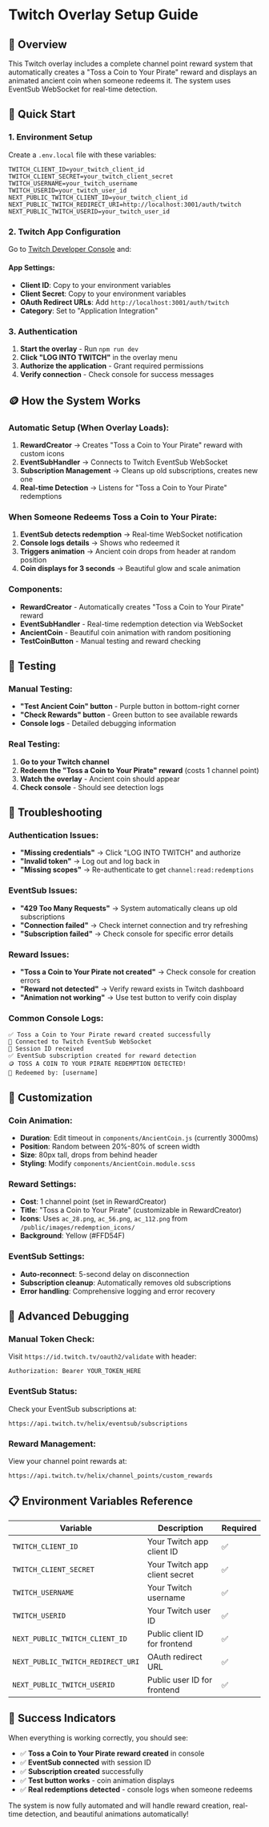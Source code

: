 # Twitch Overlay Setup Guide

## 🎯 **Overview**

This Twitch overlay includes a complete channel point reward system that automatically creates a "Toss a Coin to Your Pirate" reward and displays an animated ancient coin when someone redeems it. The system uses EventSub WebSocket for real-time detection.

## 🚀 **Quick Start**

### **1. Environment Setup**

Create a `.env.local` file with these variables:
```env
TWITCH_CLIENT_ID=your_twitch_client_id
TWITCH_CLIENT_SECRET=your_twitch_client_secret
TWITCH_USERNAME=your_twitch_username
TWITCH_USERID=your_twitch_user_id
NEXT_PUBLIC_TWITCH_CLIENT_ID=your_twitch_client_id
NEXT_PUBLIC_TWITCH_REDIRECT_URI=http://localhost:3001/auth/twitch
NEXT_PUBLIC_TWITCH_USERID=your_twitch_user_id
```

### **2. Twitch App Configuration**

Go to [Twitch Developer Console](https://dev.twitch.tv/console) and:

#### **App Settings:**
- **Client ID**: Copy to your environment variables
- **Client Secret**: Copy to your environment variables  
- **OAuth Redirect URLs**: Add `http://localhost:3001/auth/twitch`
- **Category**: Set to "Application Integration"

### **3. Authentication**
1. **Start the overlay** - Run `npm run dev`
2. **Click "LOG INTO TWITCH"** in the overlay menu
3. **Authorize the application** - Grant required permissions
4. **Verify connection** - Check console for success messages

## 🪙 **How the System Works**

### **Automatic Setup (When Overlay Loads):**
1. **RewardCreator** → Creates "Toss a Coin to Your Pirate" reward with custom icons
2. **EventSubHandler** → Connects to Twitch EventSub WebSocket
3. **Subscription Management** → Cleans up old subscriptions, creates new one
4. **Real-time Detection** → Listens for "Toss a Coin to Your Pirate" redemptions

### **When Someone Redeems Toss a Coin to Your Pirate:**
1. **EventSub detects redemption** → Real-time WebSocket notification
2. **Console logs details** → Shows who redeemed it
3. **Triggers animation** → Ancient coin drops from header at random position
4. **Coin displays for 3 seconds** → Beautiful glow and scale animation

### **Components:**
- **RewardCreator** - Automatically creates "Toss a Coin to Your Pirate" reward
- **EventSubHandler** - Real-time redemption detection via WebSocket
- **AncientCoin** - Beautiful coin animation with random positioning
- **TestCoinButton** - Manual testing and reward checking

## 🧪 **Testing**

### **Manual Testing:**
- **"Test Ancient Coin" button** - Purple button in bottom-right corner
- **"Check Rewards" button** - Green button to see available rewards
- **Console logs** - Detailed debugging information

### **Real Testing:**
1. **Go to your Twitch channel**
2. **Redeem the "Toss a Coin to Your Pirate" reward** (costs 1 channel point)
3. **Watch the overlay** - Ancient coin should appear
4. **Check console** - Should see detection logs

## 🔧 **Troubleshooting**

### **Authentication Issues:**
- **"Missing credentials"** → Click "LOG INTO TWITCH" and authorize
- **"Invalid token"** → Log out and log back in
- **"Missing scopes"** → Re-authenticate to get `channel:read:redemptions`

### **EventSub Issues:**
- **"429 Too Many Requests"** → System automatically cleans up old subscriptions
- **"Connection failed"** → Check internet connection and try refreshing
- **"Subscription failed"** → Check console for specific error details

### **Reward Issues:**
- **"Toss a Coin to Your Pirate not created"** → Check console for creation errors
- **"Reward not detected"** → Verify reward exists in Twitch dashboard
- **"Animation not working"** → Use test button to verify coin display

### **Common Console Logs:**
```
✅ Toss a Coin to Your Pirate reward created successfully
🔌 Connected to Twitch EventSub WebSocket
🎫 Session ID received
✅ EventSub subscription created for reward detection
🪙 TOSS A COIN TO YOUR PIRATE REDEMPTION DETECTED!
👤 Redeemed by: [username]
```

## 🎨 **Customization**

### **Coin Animation:**
- **Duration**: Edit timeout in `components/AncientCoin.js` (currently 3000ms)
- **Position**: Random between 20%-80% of screen width
- **Size**: 80px tall, drops from behind header
- **Styling**: Modify `components/AncientCoin.module.scss`

### **Reward Settings:**
- **Cost**: 1 channel point (set in RewardCreator)
- **Title**: "Toss a Coin to Your Pirate" (customizable in RewardCreator)
- **Icons**: Uses `ac_28.png`, `ac_56.png`, `ac_112.png` from `/public/images/redemption_icons/`
- **Background**: Yellow (#FFD54F)

### **EventSub Settings:**
- **Auto-reconnect**: 5-second delay on disconnection
- **Subscription cleanup**: Automatically removes old subscriptions
- **Error handling**: Comprehensive logging and error recovery

## 🚨 **Advanced Debugging**

### **Manual Token Check:**
Visit `https://id.twitch.tv/oauth2/validate` with header:
```
Authorization: Bearer YOUR_TOKEN_HERE
```

### **EventSub Status:**
Check your EventSub subscriptions at:
```
https://api.twitch.tv/helix/eventsub/subscriptions
```

### **Reward Management:**
View your channel point rewards at:
```
https://api.twitch.tv/helix/channel_points/custom_rewards
```

## 📋 **Environment Variables Reference**

| Variable | Description | Required |
|----------|-------------|----------|
| `TWITCH_CLIENT_ID` | Your Twitch app client ID | ✅ |
| `TWITCH_CLIENT_SECRET` | Your Twitch app client secret | ✅ |
| `TWITCH_USERNAME` | Your Twitch username | ✅ |
| `TWITCH_USERID` | Your Twitch user ID | ✅ |
| `NEXT_PUBLIC_TWITCH_CLIENT_ID` | Public client ID for frontend | ✅ |
| `NEXT_PUBLIC_TWITCH_REDIRECT_URI` | OAuth redirect URL | ✅ |
| `NEXT_PUBLIC_TWITCH_USERID` | Public user ID for frontend | ✅ |

## 🎯 **Success Indicators**

When everything is working correctly, you should see:
- ✅ **Toss a Coin to Your Pirate reward created** in console
- ✅ **EventSub connected** with session ID
- ✅ **Subscription created** successfully
- ✅ **Test button works** - coin animation displays
- ✅ **Real redemptions detected** - console logs when someone redeems

The system is now fully automated and will handle reward creation, real-time detection, and beautiful animations automatically!
